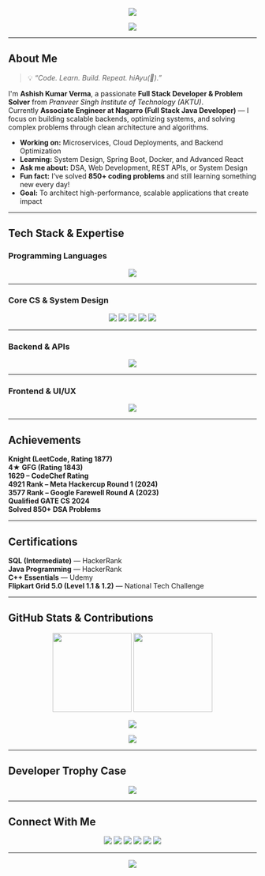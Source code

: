 <!-- HEADER BANNER -->
<p align="center">
  <img src="https://capsule-render.vercel.app/api?type=waving&color=0:0D47A1,100:42A5F5&height=200&section=header&text=%20Ashish%20Kumar%20Verma%20&fontSize=40&fontColor=ffffff&animation=twinkling&fontAlignY=35" />
</p>

<!-- TYPING INTRO -->
<p align="center">
  <img src="https://readme-typing-svg.herokuapp.com?font=Fira+Code&weight=600&size=25&duration=2500&pause=1000&color=00BFFF&center=true&vCenter=true&width=800&lines=Hi+there%2C+I'm+Ashish+Kumar+Verma+👋;Full+Stack+Developer+%7C+System+Design+Enthusiast;Java+%7C+Node.js+%7C+React+%7C+Spring+Boot;Problem+Solver+%7C+GATE+CS+Qualifier+%7C+Engineer+@+Nagarro" />
</p>

---

## About Me  

> 💡 *“Code. Learn. Build. Repeat. hiAyu(💞).”*  

I'm **Ashish Kumar Verma**, a passionate **Full Stack Developer & Problem Solver** from *Pranveer Singh Institute of Technology (AKTU)*.  
Currently **Associate Engineer at Nagarro (Full Stack Java Developer)** — I focus on building scalable backends, optimizing systems, and solving complex problems through clean architecture and algorithms.  

- **Working on:** Microservices, Cloud Deployments, and Backend Optimization  
- **Learning:** System Design, Spring Boot, Docker, and Advanced React  
- **Ask me about:** DSA, Web Development, REST APIs, or System Design  
- **Fun fact:** I’ve solved **850+ coding problems** and still learning something new every day!  
- **Goal:** To architect high-performance, scalable applications that create impact  

---

## Tech Stack & Expertise  

### **Programming Languages**
<p align="center">
  <img src="https://skillicons.dev/icons?i=cpp,java,python,javascript,typescript,c&perline=6" />
</p>

---

### **Core CS & System Design**
<p align="center">
  <img src="https://img.shields.io/badge/OOP-0078D7?style=for-the-badge&logo=windows&logoColor=white" />
  <img src="https://img.shields.io/badge/System%20Design-4285F4?style=for-the-badge&logo=google&logoColor=white" />
  <img src="https://img.shields.io/badge/DSA-FFD43B?style=for-the-badge&logo=python&logoColor=black" />
  <img src="https://img.shields.io/badge/Design%20Patterns-4B0082?style=for-the-badge&logo=github&logoColor=white" />
  <img src="https://img.shields.io/badge/Database%20Design-00BFFF?style=for-the-badge&logo=mysql&logoColor=white" />
</p>

---

### **Backend & APIs**
<p align="center">
  <img src="https://skillicons.dev/icons?i=nodejs,express,spring,java,mongodb,mysql,postman,graphql&perline=6" />
</p>

---

### **Frontend & UI/UX**
<p align="center">
  <img src="https://skillicons.dev/icons?i=html,css,tailwind,bootstrap,react,figma&perline=6" />
</p>

---

## Achievements  

**Knight (LeetCode, Rating 1877)**  
**4★ GFG (Rating 1843)**  
**1629 – CodeChef Rating**  
**4921 Rank – Meta Hackercup Round 1 (2024)**  
**3577 Rank – Google Farewell Round A (2023)**  
**Qualified GATE CS 2024**  
**Solved 850+ DSA Problems**  

---

## Certifications  

**SQL (Intermediate)** — HackerRank  
**Java Programming** — HackerRank  
**C++ Essentials** — Udemy  
**Flipkart Grid 5.0 (Level 1.1 & 1.2)** — National Tech Challenge  

---

## GitHub Stats & Contributions  

<p align="center">
  <img src="https://github-readme-stats.vercel.app/api?username=ashishverma4822&show_icons=true&theme=tokyonight&hide_border=true&bg_color=0D1117" height="160" />
  <img src="https://github-readme-streak-stats.herokuapp.com/?user=ashishverma4822&theme=tokyonight&hide_border=true&background=0D1117" height="160" />
</p>

<p align="center">
  <img src="https://github-readme-stats.vercel.app/api/top-langs/?username=ashishverma4822&layout=compact&theme=tokyonight&hide_border=true&bg_color=0D1117" />
</p>

<p align="center">
  <img src="https://github-readme-activity-graph.vercel.app/graph?username=ashishverma4822&theme=react-dark&hide_border=true&area=true&custom_title=Ashish%20Kumar%20Verma's%20Contribution%20Graph" />
</p>

---

## Developer Trophy Case  

<p align="center">
  <img src="https://github-profile-trophy.vercel.app/?username=ashishverma4822&theme=tokyonight&no-frame=true&no-bg=true&margin-w=15" />
</p>

---

## Connect With Me  

<p align="center">
  <a href="https://www.linkedin.com/in/ashishverma4822/"><img src="https://img.shields.io/badge/-LinkedIn-0077B5?style=for-the-badge&logo=Linkedin&logoColor=white"/></a>
  <a href="https://github.com/ashishverma4822"><img src="https://img.shields.io/badge/-GitHub-181717?style=for-the-badge&logo=github&logoColor=white"/></a>
  <a href="mailto:vashishk2003@gmail.com"><img src="https://img.shields.io/badge/-Gmail-D14836?style=for-the-badge&logo=gmail&logoColor=white"/></a>
  <a href="https://leetcode.com/vashishk0602/"><img src="https://img.shields.io/badge/-LeetCode-F89F1B?style=for-the-badge&logo=leetcode&logoColor=black"/></a>
  <a href="https://auth.geeksforgeeks.org/user/vashishk0602"><img src="https://img.shields.io/badge/-GeeksforGeeks-2F8D46?style=for-the-badge&logo=geeksforgeeks&logoColor=white"/></a>
  <a href="https://www.codechef.com/users/vashishk0602"><img src="https://img.shields.io/badge/-CodeChef-5B4638?style=for-the-badge&logo=codechef&logoColor=white"/></a>
</p>

---

<p align="center">
  <img src="https://capsule-render.vercel.app/api?type=waving&color=0:0D47A1,100:42A5F5&height=120&section=footer" />
</p>
